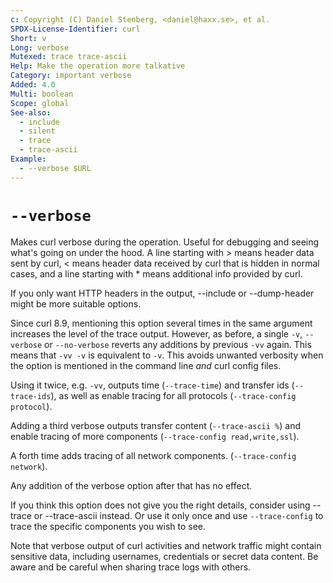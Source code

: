 ```yaml
---
c: Copyright (C) Daniel Stenberg, <daniel@haxx.se>, et al.
SPDX-License-Identifier: curl
Short: v
Long: verbose
Mutexed: trace trace-ascii
Help: Make the operation more talkative
Category: important verbose
Added: 4.0
Multi: boolean
Scope: global
See-also:
  - include
  - silent
  - trace
  - trace-ascii
Example:
  - --verbose $URL
---
```


# `--verbose`

Makes curl verbose during the operation. Useful for debugging and seeing
what's going on under the hood. A line starting with \> means header data sent
by curl, \< means header data received by curl that is hidden in normal cases,
and a line starting with * means additional info provided by curl.

If you only want HTTP headers in the output, --include or --dump-header might
be more suitable options.

Since curl 8.9, mentioning this option several times in the same argument
increases the level of the trace output. However, as before,
a single `-v`, `--verbose` or `--no-verbose` reverts any additions by
previous `-vv` again. This means that `-vv -v` is equivalent to `-v`. This
avoids unwanted verbosity when the option is mentioned in the command line
*and* curl config files.

Using it twice, e.g. `-vv`, outputs time (`--trace-time`) and transfer
ids (`--trace-ids`), as well as enable tracing for all protocols
(`--trace-config protocol`).

Adding a third verbose outputs transfer content (`--trace-ascii %`) and
enable tracing of more components (`--trace-config read,write,ssl`).

A forth time adds tracing of all network components.
(`--trace-config network`).

Any addition of the verbose option after that has no effect.

If you think this option does not give you the right details, consider using
--trace or --trace-ascii instead. Or use it only once and use `--trace-config`
to trace the specific components you wish to see.

Note that verbose output of curl activities and network traffic might contain
sensitive data, including usernames, credentials or secret data content. Be
aware and be careful when sharing trace logs with others.
